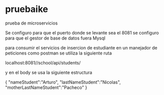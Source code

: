 # pruebaike
prueba de microservicios

Se configuro para que el puerto donde se levante sea el 8081
se configuro para que el gestor de base de datos fuera Mysql

para consumir el servicios de insercion de estudiante en un manejador de peticiones como postman 
se utiliza la siguiente ruta 

localhost:8081//school/api/students/

y en el body se usa la siguiente estructura

{
    "nameStudent":"Arturo",
    "lastNameStudent":"Nicolas",
    "motherLastNameStudent":"Pacheco"
}
